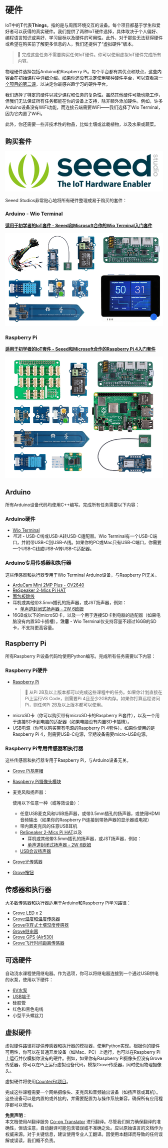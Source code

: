 <!--
CO_OP_TRANSLATOR_METADATA:
{
  "original_hash": "3dce18fab38adf93ff30b8c221b1eec5",
  "translation_date": "2025-08-24T21:01:35+00:00",
  "source_file": "hardware.md",
  "language_code": "zh"
}
-->
# 硬件

IoT中的**T**代表**Things**，指的是与周围环境交互的设备。每个项目都基于学生和爱好者可以获得的真实硬件。我们提供了两种IoT硬件选择，具体取决于个人偏好、编程语言知识或喜好、学习目标以及硬件的可用性。此外，对于那些无法获得硬件或希望在购买前了解更多信息的人，我们还提供了“虚拟硬件”版本。

> 💁 完成这些任务不需要购买任何IoT硬件。你可以使用虚拟IoT硬件完成所有内容。

物理硬件选择包括Arduino和Raspberry Pi。每个平台都有其优点和缺点，这些内容会在初始课程中详细介绍。如果你还没有决定使用哪种硬件平台，可以查看[第一个项目的第二课](./1-getting-started/lessons/2-deeper-dive/README.md)，以决定你最感兴趣学习的硬件平台。

我们选择了特定的硬件以减少课程和任务的复杂性。虽然其他硬件可能也能工作，但我们无法保证所有任务都能在你的设备上支持，除非额外添加硬件。例如，许多Arduino设备没有WiFi功能，而连接云端需要WiFi——我们选择了Wio Terminal，因为它内置了WiFi。

此外，你还需要一些非技术性的物品，比如土壤或盆栽植物，以及水果或蔬菜。

## 购买套件

![Seeed Studios的标志](../../translated_images/seeed-logo.74732b6b482b6e8e8bdcc06f0541fc92b1dabf5e3e8f37afb91e04393a8cb977.zh.png)

Seeed Studios非常贴心地将所有硬件整理成易于购买的套件：

### Arduino - Wio Terminal

**[适用于初学者的IoT套件 - Seeed和Microsoft合作的Wio Terminal入门套件](https://www.seeedstudio.com/IoT-for-beginners-with-Seeed-and-Microsoft-Wio-Terminal-Starter-Kit-p-5006.html)**

[![Wio Terminal硬件套件](../../translated_images/wio-hardware-kit.4c70c48b85e4283a1d73e248d87d49587c0cd077eeb69cb3eca803166f63c9a5.zh.png)](https://www.seeedstudio.com/IoT-for-beginners-with-Seeed-and-Microsoft-Wio-Terminal-Starter-Kit-p-5006.html)

### Raspberry Pi

**[适用于初学者的IoT套件 - Seeed和Microsoft合作的Raspberry Pi 4入门套件](https://www.seeedstudio.com/IoT-for-beginners-with-Seeed-and-Microsoft-Raspberry-Pi-Starter-Kit-p-5004.html)**

[![Raspberry Pi硬件套件](../../translated_images/pi-hardware-kit.26dbadaedb7dd44c73b0131d5d68ea29472ed0a9744f90d5866c6d82f2d16380.zh.png)](https://www.seeedstudio.com/IoT-for-beginners-with-Seeed-and-Microsoft-Raspberry-Pi-Starter-Kit-p-5004.html)

## Arduino

所有Arduino设备代码均使用C++编写。完成所有任务需要以下内容：

### Arduino硬件

* [Wio Terminal](https://www.seeedstudio.com/Wio-Terminal-p-4509.html)
* *可选* - USB-C线或USB-A转USB-C适配器。Wio Terminal有一个USB-C端口，并附带USB-C到USB-A线。如果你的PC或Mac只有USB-C端口，你需要一个USB-C线或USB-A转USB-C适配器。

### Arduino专用传感器和执行器

这些传感器和执行器专用于Wio Terminal Arduino设备，与Raspberry Pi无关。

* [ArduCam Mini 2MP Plus - OV2640](https://www.arducam.com/product/arducam-2mp-spi-camera-b0067-arduino/)
* [ReSpeaker 2-Mics Pi HAT](https://www.seeedstudio.com/ReSpeaker-2-Mics-Pi-HAT.html)
* [面包板跳线](https://www.seeedstudio.com/Breadboard-Jumper-Wire-Pack-241mm-200mm-160mm-117m-p-234.html)
* 耳机或其他带3.5mm插孔的扬声器，或JST扬声器，例如：
  * [单声道封闭式扬声器 - 2W 6欧姆](https://www.seeedstudio.com/Mono-Enclosed-Speaker-2W-6-Ohm-p-2832.html)
* 16GB或以下的microSD卡，以及一个用于连接SD卡到电脑的适配器（如果电脑没有内置SD卡插槽）。**注意** - Wio Terminal仅支持容量不超过16GB的SD卡，不支持更高容量。

## Raspberry Pi

所有Raspberry Pi设备代码均使用Python编写。完成所有任务需要以下内容：

### Raspberry Pi硬件

* [Raspberry Pi](https://www.raspberrypi.org/products/raspberry-pi-4-model-b/)
  > 💁 从Pi 2B及以上版本都可以完成这些课程中的任务。如果你计划直接在Pi上运行VS Code，则需要Pi 4且至少2GB内存。如果你打算远程访问Pi，则任何Pi 2B及以上版本都可以使用。
* microSD卡（你可以购买带有microSD卡的Raspberry Pi套件），以及一个用于连接SD卡到电脑的适配器（如果电脑没有内置SD卡插槽）。
* USB电源（你可以购买带有电源的Raspberry Pi 4套件）。如果你使用的是Raspberry Pi 4，则需要USB-C电源，早期设备需要micro-USB电源。

### Raspberry Pi专用传感器和执行器

这些传感器和执行器专用于Raspberry Pi，与Arduino设备无关。

* [Grove Pi基座帽](https://www.seeedstudio.com/Grove-Base-Hat-for-Raspberry-Pi.html)
* [Raspberry Pi摄像头模块](https://www.raspberrypi.org/products/camera-module-v2/)
* 麦克风和扬声器：

  使用以下任意一种（或等效设备）：
  * 任意USB麦克风和USB扬声器，或带3.5mm插孔的扬声器，或使用HDMI音频输出（如果你的Raspberry Pi连接到带扬声器的显示器或电视）
  * 带内置麦克风的任意USB耳机
  * [ReSpeaker 2-Mics Pi HAT](https://www.seeedstudio.com/ReSpeaker-2-Mics-Pi-HAT.html)以及
    * 耳机或其他带3.5mm插孔的扬声器，或JST扬声器，例如：
    * [单声道封闭式扬声器 - 2W 6欧姆](https://www.seeedstudio.com/Mono-Enclosed-Speaker-2W-6-Ohm-p-2832.html)
  * [USB会议扬声器](https://www.amazon.com/USB-Speakerphone-Conference-Business-Microphones/dp/B07Q3D7F8S/ref=sr_1_1?dchild=1&keywords=m0&qid=1614647389&sr=8-1)
* [Grove光传感器](https://www.seeedstudio.com/Grove-Light-Sensor-v1-2-LS06-S-phototransistor.html)
* [Grove按钮](https://www.seeedstudio.com/Grove-Button.html)

## 传感器和执行器

大多数传感器和执行器适用于Arduino和Raspberry Pi学习路径：

* [Grove LED](https://www.seeedstudio.com/Grove-LED-Pack-p-4364.html) x 2
* [Grove湿度和温度传感器](https://www.seeedstudio.com/Grove-Temperature-Humidity-Sensor-DHT11.html)
* [Grove电容式土壤湿度传感器](https://www.seeedstudio.com/Grove-Capacitive-Moisture-Sensor-Corrosion-Resistant.html)
* [Grove继电器](https://www.seeedstudio.com/Grove-Relay.html)
* [Grove GPS (Air530)](https://www.seeedstudio.com/Grove-GPS-Air530-p-4584.html)
* [Grove飞行时间距离传感器](https://www.seeedstudio.com/Grove-Time-of-Flight-Distance-Sensor-VL53L0X.html)

## 可选硬件

自动浇水课程使用继电器。作为选项，你可以将继电器连接到一个通过USB供电的水泵，使用以下硬件：

* [6V水泵](https://www.seeedstudio.com/6V-Mini-Water-Pump-p-1945.html)
* [USB端子](https://www.adafruit.com/product/3628)
* 硅胶管
* 红色和黑色电线
* 小型平头螺丝刀

## 虚拟硬件

虚拟硬件路径将提供传感器和执行器的模拟器，使用Python实现。根据你的硬件可用性，你可以在普通开发设备（如Mac、PC）上运行，也可以在Raspberry Pi上运行并仅模拟你没有的硬件。例如，如果你有Raspberry Pi摄像头但没有Grove传感器，你可以在Pi上运行虚拟设备代码，模拟Grove传感器，同时使用物理摄像头。

虚拟硬件将使用[CounterFit项目](https://github.com/CounterFit-IoT/CounterFit)。

完成这些课程需要一个网络摄像头、麦克风和音频输出设备（如扬声器或耳机）。这些设备可以是内置的或外接的，并需要配置为与操作系统兼容，确保所有应用程序都可以使用。

**免责声明**：  
本文档使用AI翻译服务 [Co-op Translator](https://github.com/Azure/co-op-translator) 进行翻译。尽管我们努力确保翻译的准确性，但请注意，自动翻译可能包含错误或不准确之处。应以原始语言的文档作为权威来源。对于关键信息，建议使用专业人工翻译。因使用本翻译而导致的任何误解或误读，我们概不负责。